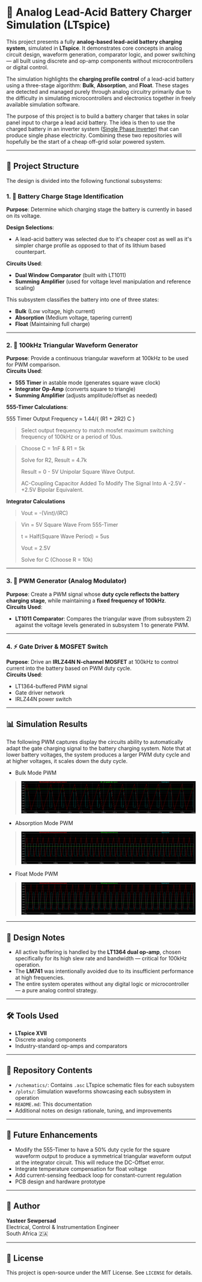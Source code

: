 # 🪫 Analog Lead-Acid Battery Charger Simulation (LTspice)

This project presents a fully **analog-based lead-acid battery charging system**, simulated in **LTspice**. It demonstrates core concepts in analog circuit design, waveform generation, comparator logic, and power switching — all built using discrete and op-amp components without microcontrollers or digital control.

The simulation highlights the **charging profile control** of a lead-acid battery using a three-stage algorithm: **Bulk**, **Absorption**, and **Float**. These stages are detected and managed purely through analog circuitry primarily due to the difficulty in simulating microcontrollers and electronics together in freely available simulation software. 

The purpose of this project is to build a battery charger that takes in solar panel input to charge a lead acid battery. The idea is then to use the charged battery in an inverter system ([Single Phase Inverter](https://github.com/Yasteer/Single-Phase-Inverter)) that can produce single phase electricity. Combining these two repositories will hopefully be the start of a cheap off-grid solar powered system.

---

## 🧩 Project Structure

The design is divided into the following functional subsystems:

### 1. 🔋 Battery Charge Stage Identification
**Purpose**: Determine which charging stage the battery is currently in based on its voltage.

**Design Selections**: 
- A lead-acid battery was selected due to it's cheaper cost as well as it's simpler charge profile as opposed to that of its lithium based counterpart.

**Circuits Used**:
- **Dual Window Comparator** (built with LT1011)
- **Summing Amplifier** (used for voltage level manipulation and reference scaling)

This subsystem classifies the battery into one of three states:
- **Bulk** (Low voltage, high current)
- **Absorption** (Medium voltage, tapering current)
- **Float** (Maintaining full charge)

---

### 2. 📐 100kHz Triangular Waveform Generator
**Purpose**: Provide a continuous triangular waveform at 100kHz to be used for PWM comparison.  
**Circuits Used**:
- **555 Timer** in astable mode (generates square wave clock)
- **Integrator Op-Amp** (converts square to triangle)
- **Summing Amplifier** (adjusts amplitude/offset as needed)

**555-Timer Calculations**:

555 Timer Output Frequency = 1.44/{ (R1 + 2R2) C }
> Select output frequency to match mosfet maximum switching frequency of 100kHz or a period of 10us.

> Choose C = 1nF & R1 = 5k
>
> Solve for R2, Result = 4.7k
>
> Result = 0 - 5V Unipolar Square Wave Output.
>
> AC-Coupling Capacitor Added To Modify The Signal Into A -2.5V - +2.5V Bipolar Equivalent. 

**Integrator Calculations**

> Vout = -(Vin*t)/(R*C)

> Vin = 5V Square Wave From 555-Timer
> 
> t = Half(Square Wave Period) = 5us
>
> Vout = 2.5V
>
> Solve for C (Choose R = 10k)
---

### 3. 🧠 PWM Generator (Analog Modulator)
**Purpose**: Create a PWM signal whose **duty cycle reflects the battery charging stage**, while maintaining a **fixed frequency of 100kHz**.  
**Circuits Used**:
- **LT1011 Comparator**: Compares the triangular wave (from subsystem 2) against the voltage levels generated in subsystem 1 to generate PWM.

---

### 4. ⚡ Gate Driver & MOSFET Switch
**Purpose**: Drive an **IRLZ44N N-channel MOSFET** at 100kHz to control current into the battery based on PWM duty cycle.  
**Circuits Used**:
- LT1364-buffered PWM signal
- Gate driver network
- IRLZ44N power switch

---

## 📊 Simulation Results
The following PWM captures display the circuits ability to automatically adapt the gate charging signal to the battery charging system.
Note that at lower battery voltages, the system produces a larger PWM duty cycle and at higher voltages, it scales down the duty cycle.

* Bulk Mode PWM
> ![Bulk Mode PWM](Simulation_Results/BulkModeChargingReference.PNG)

* Absorption Mode PWM
> ![Absorption Mode PWM](Simulation_Results/AbsorptionModeChargingReference.PNG)

* Float Mode PWM
> ![Float Mode PWM](Simulation_Results/FloatModeChargingReference.PNG)
---

## 🧠 Design Notes

- All active buffering is handled by the **LT1364 dual op-amp**, chosen specifically for its high slew rate and bandwidth — critical for 100kHz operation.
- The **LM741** was intentionally avoided due to its insufficient performance at high frequencies.
- The entire system operates without any digital logic or microcontroller — a pure analog control strategy.

---

## 🛠️ Tools Used

- **LTspice XVII**
- Discrete analog components
- Industry-standard op-amps and comparators

---

## 📁 Repository Contents

- `/schematics/`: Contains `.asc` LTspice schematic files for each subsystem
- `/plots/`: Simulation waveforms showcasing each subsystem in operation
- `README.md`: This documentation
- Additional notes on design rationale, tuning, and improvements

---

## 📌 Future Enhancements

- Modify the 555-Timer to have a 50% duty cycle for the square waveform output to produce a symmetrical triangular waveform output at the integrator circuit. This will reduce the DC-Offset error.
- Integrate temperature compensation for float voltage
- Add current-sensing feedback loop for constant-current regulation
- PCB design and hardware prototype

---

## 👤 Author

**Yasteer Sewpersad**  
Electrical, Control & Instrumentation Engineer  
South Africa 🇿🇦

---

## 📜 License

This project is open-source under the MIT License. See `LICENSE` for details.
